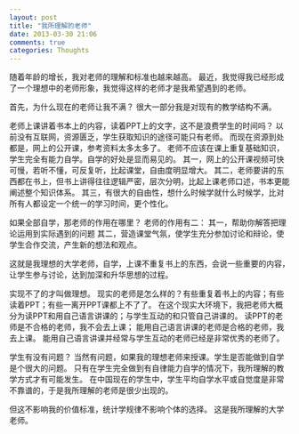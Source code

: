 ```yaml
---
layout: post
title: "我所理解的老师"
date: 2013-03-30 21:06
comments: true
categories: Thoughts
---
```


随着年龄的增长，我对老师的理解和标准也越来越高。
最近，我觉得我已经形成了一个理想中的老师形象，我觉得这样的老师才是我希望遇到的老师。

首先，为什么现在的老师让我不满？
很大一部分我是对现有的教学结构不满。
<!-- more -->
老师上课讲着书本上的内容，读着PPT上的文字，这不是浪费学生的时间吗？
以前没有互联网，资源匮乏，学生获取知识的途径可能只有老师。
而现在资源到处都是，网上的公开课，参考资料太多太多了。
老师不应该在课上重复基础知识，学生完全有能力自学。自学的好处是显而易见的。
其一，网上的公开课视频可快可慢，若听不懂，可反复听，比起课堂，自由度明显增大。
其二，老师要讲的东西都在书上，但书上讲得往往逻辑严密，层次分明，比起上课老师口述，书本更能阐述整个知识体系。
其三，有很大的自由性，想什么时候学就什么时候学，比对所有人都设定一个统一的学习时间，更个性化。

如果全部自学，那老师的作用在哪里？
老师的作用有二：
其一，帮助你解答把理论运用到实际遇到的问题
其二，营造课堂气氛，使学生充分参加讨论和辩论，使学生合作交流，产生新的想法和观点。

这就是我理想的大学老师，自学，上课不重复书上的东西，会说一些重要的内容，让学生参与讨论，达到加深和升华思想的过程。

实现不了的才叫做理想。
现实的老师是怎么样的？有些重复着书上的内容；有些读着PPT；有些一离开PPT课都上不了了。
在这个现实大环境下，我把老师大概分为读PPT和用自己语言讲课的；与学生互动的和只管自己讲课的。
读PPT的老师是不合格的老师，我不会去上课；
能用自己语言讲课的老师是合格的老师，我去上课。
能用自己语言讲课并经常与学生互动的老师已经是非常优秀的老师了。

学生有没有问题？
当然有问题，如果我的理想老师来授课。学生是否能做到自学是个很大的问题。
只有在学生完全做到有自律能力自学的情况下，我所理解的教学方式才有可能发生。
在中国现在的学生中，学生平均自学水平或自觉度是非常不靠谱的，于是我所理解的老师是很少出现的。

但这不影响我的价值标准，统计学规律不影响个体的选择。
这是我所理解的大学老师。

